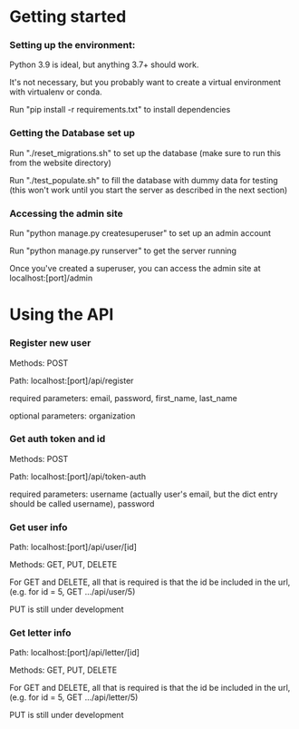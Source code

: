 # Getting started

### Setting up the environment:

Python 3.9 is ideal, but anything 3.7+ should work.

It's not necessary, but you probably want to create a virtual environment with virtualenv or conda. 

Run "pip install -r requirements.txt" to install dependencies

### Getting the Database set up

Run "./reset_migrations.sh" to set up the database (make sure to run this from the website directory)

Run "./test_populate.sh" to fill the database with dummy data for testing (this won't work until you start the server as described in the next section)

### Accessing the admin site

Run "python manage.py createsuperuser" to set up an admin account

Run "python manage.py runserver" to get the server running

Once you've created a superuser, you can access the admin site at localhost:[port]/admin

# Using the API

### Register new user

Methods: POST

Path: localhost:[port]/api/register

required parameters: email, password, first_name, last_name

optional parameters: organization

### Get auth token and id

Methods: POST

Path: localhost:[port]/api/token-auth

required parameters: username (actually user's email, but the dict entry should be called username), password

### Get user info

Path: localhost:[port]/api/user/[id]

Methods: GET, PUT, DELETE

For GET and DELETE, all that is required is that the id be included in the url, (e.g. for id = 5, GET .../api/user/5)

PUT is still under development

### Get letter info

Path: localhost:[port]/api/letter/[id]

Methods: GET, PUT, DELETE

For GET and DELETE, all that is required is that the id be included in the url, (e.g. for id = 5, GET .../api/letter/5)

PUT is still under development
